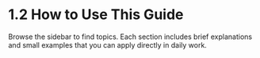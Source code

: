 # 1.2 How to Use This Guide
Browse the sidebar to find topics. Each section includes brief explanations and small examples that you can apply directly in daily work.

